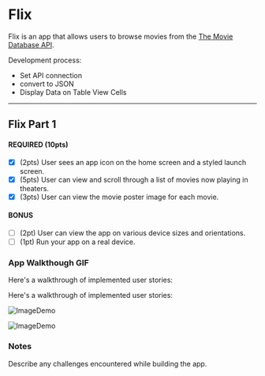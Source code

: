 # Flix

Flix is an app that allows users to browse movies from the [The Movie Database API](http://docs.themoviedb.apiary.io/#).

Development process:
- Set API connection 
- convert to JSON
- Display Data on Table View Cells
---

## Flix Part 1

#### REQUIRED (10pts)
- [x] (2pts) User sees an app icon on the home screen and a styled launch screen.
- [x] (5pts) User can view and scroll through a list of movies now playing in theaters.
- [x] (3pts) User can view the movie poster image for each movie.

#### BONUS
- [ ] (2pt) User can view the app on various device sizes and orientations.
- [ ] (1pt) Run your app on a real device.

### App Walkthough GIF
Here's a walkthrough of implemented user stories:



Here's a walkthrough of implemented user stories:

![ImageDemo](https://media.giphy.com/media/OjXSq7uresaEfrag0V/giphy.gif)

![ImageDemo](https://media.giphy.com/media/OjXSq7uresaEfrag0V/giphy.gif)
### Notes
Describe any challenges encountered while building the app.
